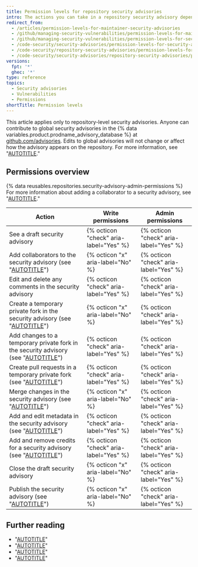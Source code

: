 ```yaml
---
title: Permission levels for repository security advisories
intro: The actions you can take in a repository security advisory depend on whether you have admin or write permissions to the security advisory.
redirect_from:
  - /articles/permission-levels-for-maintainer-security-advisories
  - /github/managing-security-vulnerabilities/permission-levels-for-maintainer-security-advisories
  - /github/managing-security-vulnerabilities/permission-levels-for-security-advisories
  - /code-security/security-advisories/permission-levels-for-security-advisories
  - /code-security/repository-security-advisories/permission-levels-for-repository-security-advisories
  - /code-security/security-advisories/repository-security-advisories/permission-levels-for-repository-security-advisories
versions:
  fpt: '*'
  ghec: '*'
type: reference
topics:
  - Security advisories
  - Vulnerabilities
  - Permissions
shortTitle: Permission levels
---
```

This article applies only to repository-level security advisories. Anyone can contribute to global security advisories in the {% data variables.product.prodname_advisory_database %} at [github.com/advisories](https://github.com/advisories). Edits to global advisories will not change or affect how the advisory appears on the repository.  For more information, see "[AUTOTITLE](/code-security/security-advisories/working-with-global-security-advisories-from-the-github-advisory-database/editing-security-advisories-in-the-github-advisory-database)."

## Permissions overview

{% data reusables.repositories.security-advisory-admin-permissions %} For more information about adding a collaborator to a security advisory, see "[AUTOTITLE](/code-security/security-advisories/working-with-repository-security-advisories/adding-a-collaborator-to-a-repository-security-advisory)."

Action | Write permissions | Admin permissions |
------ | ----------------- | ----------------- |
See a draft security advisory | {% octicon "check" aria-label="Yes" %}  | {% octicon "check" aria-label="Yes" %}  |
Add collaborators to the security advisory (see "[AUTOTITLE](/code-security/security-advisories/working-with-repository-security-advisories/adding-a-collaborator-to-a-repository-security-advisory)") | {% octicon "x" aria-label="No" %} | {% octicon "check" aria-label="Yes" %}  |
Edit and delete any comments in the security advisory | {% octicon "check" aria-label="Yes" %}  | {% octicon "check" aria-label="Yes" %}  |
Create a temporary private fork in the security advisory (see "[AUTOTITLE](/code-security/security-advisories/working-with-repository-security-advisories/collaborating-in-a-temporary-private-fork-to-resolve-a-repository-security-vulnerability)") | {% octicon "x" aria-label="No" %} | {% octicon "check" aria-label="Yes" %}  |
Add changes to a temporary private fork in the security advisory (see "[AUTOTITLE](/code-security/security-advisories/working-with-repository-security-advisories/collaborating-in-a-temporary-private-fork-to-resolve-a-repository-security-vulnerability)") | {% octicon "check" aria-label="Yes" %}  | {% octicon "check" aria-label="Yes" %}  |
Create pull requests in a temporary private fork (see "[AUTOTITLE](/code-security/security-advisories/working-with-repository-security-advisories/collaborating-in-a-temporary-private-fork-to-resolve-a-repository-security-vulnerability)") | {% octicon "check" aria-label="Yes" %}  | {% octicon "check" aria-label="Yes" %}  |
Merge changes in the security advisory (see "[AUTOTITLE](/code-security/security-advisories/working-with-repository-security-advisories/collaborating-in-a-temporary-private-fork-to-resolve-a-repository-security-vulnerability)") | {% octicon "x" aria-label="No" %} | {% octicon "check" aria-label="Yes" %}  |
Add and edit metadata in the security advisory (see "[AUTOTITLE](/code-security/security-advisories/working-with-repository-security-advisories/publishing-a-repository-security-advisory)") | {% octicon "check" aria-label="Yes" %}  | {% octicon "check" aria-label="Yes" %}  |
Add and remove credits for a security advisory (see "[AUTOTITLE](/code-security/security-advisories/working-with-repository-security-advisories/editing-a-repository-security-advisory)") | {% octicon "check" aria-label="Yes" %}  | {% octicon "check" aria-label="Yes" %}  |
Close the draft security advisory | {% octicon "x" aria-label="No" %} | {% octicon "check" aria-label="Yes" %}  |
Publish the security advisory (see "[AUTOTITLE](/code-security/security-advisories/working-with-repository-security-advisories/publishing-a-repository-security-advisory)") | {% octicon "x" aria-label="No" %} | {% octicon "check" aria-label="Yes" %}  |

## Further reading

- "[AUTOTITLE](/code-security/security-advisories/working-with-repository-security-advisories/adding-a-collaborator-to-a-repository-security-advisory)"
- "[AUTOTITLE](/code-security/security-advisories/working-with-repository-security-advisories/collaborating-in-a-temporary-private-fork-to-resolve-a-repository-security-vulnerability)"
- "[AUTOTITLE](/code-security/security-advisories/working-with-repository-security-advisories/removing-a-collaborator-from-a-repository-security-advisory)"
- "[AUTOTITLE](/code-security/security-advisories/working-with-repository-security-advisories/deleting-a-repository-security-advisory)"

